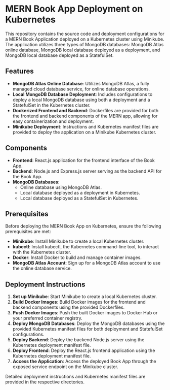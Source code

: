 # MERN Book App Deployment on Kubernetes

This repository contains the source code and deployment configurations for a MERN Book Application deployed on a Kubernetes cluster using Minikube. The application utilizes three types of MongoDB databases: MongoDB Atlas online database, MongoDB local database deployed as a deployment, and MongoDB local database deployed as a StatefulSet.

## Features

- **MongoDB Atlas Online Database**: Utilizes MongoDB Atlas, a fully managed cloud database service, for online database operations.
- **Local MongoDB Database Deployment**: Includes configurations to deploy a local MongoDB database using both a deployment and a StatefulSet in the Kubernetes cluster.
- **Dockerized Frontend and Backend**: Dockerfiles are provided for both the frontend and backend components of the MERN app, allowing for easy containerization and deployment.
- **Minikube Deployment**: Instructions and Kubernetes manifest files are provided to deploy the application on a Minikube Kubernetes cluster.

## Components

- **Frontend**: React.js application for the frontend interface of the Book App.
- **Backend**: Node.js and Express.js server serving as the backend API for the Book App.
- **MongoDB Databases**:
  - Online database using MongoDB Atlas.
  - Local database deployed as a deployment in Kubernetes.
  - Local database deployed as a StatefulSet in Kubernetes.

## Prerequisites

Before deploying the MERN Book App on Kubernetes, ensure the following prerequisites are met:

- **Minikube**: Install Minikube to create a local Kubernetes cluster.
- **kubectl**: Install kubectl, the Kubernetes command-line tool, to interact with the Kubernetes cluster.
- **Docker**: Install Docker to build and manage container images.
- **MongoDB Atlas Account**: Sign up for a MongoDB Atlas account to use the online database service.

## Deployment Instructions

1. **Set up Minikube**: Start Minikube to create a local Kubernetes cluster.
2. **Build Docker Images**: Build Docker images for the frontend and backend components using the provided Dockerfiles.
3. **Push Docker Images**: Push the built Docker images to Docker Hub or your preferred container registry.
4. **Deploy MongoDB Databases**: Deploy the MongoDB databases using the provided Kubernetes manifest files for both deployment and StatefulSet configurations.
5. **Deploy Backend**: Deploy the backend Node.js server using the Kubernetes deployment manifest file.
6. **Deploy Frontend**: Deploy the React.js frontend application using the Kubernetes deployment manifest file.
7. **Access the Application**: Access the deployed Book App through the exposed service endpoint on the Minikube cluster.

Detailed deployment instructions and Kubernetes manifest files are provided in the respective directories.


